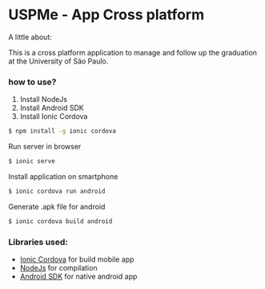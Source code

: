 #  USPMe - App Cross platform

A little about:

This is a cross platform application to manage and follow up the graduation at the University of São Paulo.


### how to use?

1. Install NodeJs
2. Install Android SDK
3. Install Ionic Cordova

```bash
$ npm install -g ionic cordova
```
Run server in browser
```bash
$ ionic serve
```
Install application on smartphone
```bash
$ ionic cordova run android
```
Generate .apk file for android
```bash
$ ionic cordova build android
```


### Libraries used:

 * [Ionic Cordova](https://ionicframework.com/) for build mobile app
 * [NodeJs](https://nodejs.org/en/) for compilation
 * [Android SDK](https://developer.android.com/studio/index.html) for native android app
